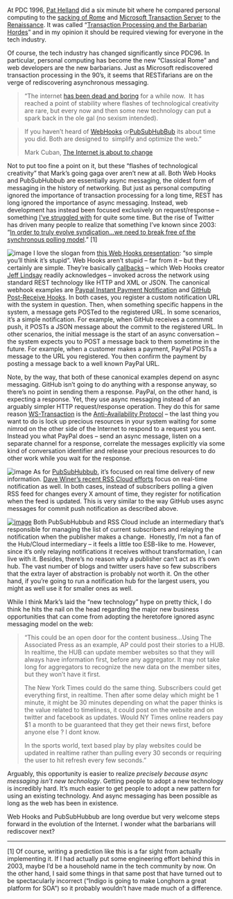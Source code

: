 At PDC 1996, [Pat Helland](http://blogs.msdn.com/pathelland/) did a six
minute bit where he compared personal computing to the [sacking of
Rome](http://en.wikipedia.org/wiki/Sack_of_Rome_(455)) and [Microsoft
Transaction
Server](http://en.wikipedia.org/wiki/Microsoft_Transaction_Server) to
the [Renaissance](http://en.wikipedia.org/wiki/Renissance). It was
called “[Transaction Processing and the Barbarian
Hordes](http://blogs.msdn.com/pathelland/archive/2009/01/19/transaction-processing-and-the-barbarian-hordes.aspx)”
and in my opinion it should be required viewing for everyone in the tech
industry.

Of course, the tech industry has changed significantly since PDC96. In
particular, personal computing has become the new “Classical Rome” and
web developers are the new barbarians. Just as Microsoft rediscovered
transaction processing in the 90’s, it seems that RESTifarians are on
the verge of rediscovering asynchronous messaging.

> “The internet [has been dead and
> boring](http://blogmaverick.com/2008/02/10/the-internet-is-officially-dead-and-boring-its-the-economy-stupi/)
> for a while now.  It has reached a point of stability where flashes of
> technological creativity are rare, but every now and then some new
> technology can put a spark back in the ole gal (no sexism intended).

> If you haven’t heard of
> [WebHooks](http://www.slideshare.net/progrium/using-web-hooks?src=embed)
> or[PubSubHubBub](http://code.google.com/p/pubsubhubbub/) its about
> time you did. Both are designed to  simplify and optimize the web.”
>
> Mark Cuban, [The Internet is about to
> change](http://blogmaverick.com/2009/08/25/the-internet-is-about-to-change/)

Not to put too fine a point on it, but these “flashes of technological
creativity” that Mark’s going gaga over aren’t new at all. Both Web
Hooks and PubSubHubbub are essentially async messaging, the oldest form
of messaging in the history of networking. But just as personal
computing ignored the importance of transaction processing for a long
time, REST has long ignored the importance of async messaging. Instead,
web development has instead been focused exclusively on request/response
– something [I’ve struggled
with](http://devhawk.net/2007/12/05/durable-and-restful/) for quite
some time. But the rise of Twitter has driven many people to realize
that something I’ve known since 2003: “[In order to truly evolve
syndication…we need to break free of the synchronous polling
model](http://devhawk.net/2003/12/16/reliable-syndication/).” [1]

![image](http://s3.amazonaws.com/devhawk_images/WindowsLiveWriter/TheAsyncWeb_13D36/image_8.png "image") I
love the slogan from [this Web Hooks
presentation](http://blog.webhooks.org/2009/04/23/slides-from-pivotal-labs-talk/):
“so simple you’ll think it’s stupid”. Web Hooks aren’t stupid – far from
it – but they certainly are simple. They’re basically
[callbacks](http://en.wikipedia.org/wiki/Callback_(computer_science)) –
which Web Hooks creator [Jeff Lindsay](http://blogrium.com) readily
acknowledges – invoked across the network using standard REST technology
like HTTP and XML or JSON. The canonical webhook examples are [Paypal
Instant Payment Notification](https://www.paypal.com/ipn) and [GitHub
Post-Receive Hooks](http://github.com/guides/post-receive-hooks). In
both cases, you register a custom notification URL with the system in
question. Then, when something specific happens in the system, a message
gets POSTed to the registered URL. In some scenarios, it’s a simple
notification. For example, when GitHub receives a commmit push, it POSTs
a JSON message about the commit to the registered URL. In other
scenarios, the initial message is the start of an async conversation –
the system expects you to POST a message back to them sometime in the
future. For example, when a customer makes a payment, PayPal POSTs a
message to the URL you registered. You then confirm the payment by
posting a message back to a well known PayPal URL.

Note, by the way, that both of these canonical examples depend on async
messaging. GitHub isn’t going to do anything with a response anyway, so
there’s no point in sending them a response. PayPal, on the other hand,
is expecting a response. Yet, they use async messaging instead of an
arguably simpler HTTP request/response operation. They do this for same
reason
[WS-Transaction](https://www.ibm.com/developerworks/webservices/library/ws-transjta/)
is the [Anti-Availability
Protocol](http://blogs.msdn.com/pathelland/archive/2007/05/20/soa-and-newton-s-universe.aspx)
– the last thing you want to do is lock up precious resources in your
system waiting for some nimrod on the other side of the Internet to
respond to a request you sent. Instead you what PayPal does – send an
async message, listen on a separate channel for a response, correlate
the messages explicitly via some kind of conversation identifier and
release your precious resources to do other work while you wait for the
response.

![image](http://s3.amazonaws.com/devhawk_images/WindowsLiveWriter/TheAsyncWeb_13D36/image_7.png "image")
As for [PubSubHubbub](http://code.google.com/p/pubsubhubbub/), it’s
focused on real time delivery of new information. [Dave Winer’s recent
RSS Cloud efforts](http://rsscloud.org) focus on real-time notification
as well. In both cases, instead of subscribers polling a given RSS feed
for changes every X amount of time, they register for notification when
the feed is updated. This is very similar to the way GitHub uses async
messages for commit push notification as described above.

[![image](http://s3.amazonaws.com/devhawk_images/WindowsLiveWriter/TheAsyncWeb_13D36/image_thumb_3.png "image")](http://s3.amazonaws.com/devhawk_images/WindowsLiveWriter/TheAsyncWeb_13D36/image_10.png) Both
PubSubHubbub and RSS Cloud include an intermediary that’s responsible
for managing the list of current subscribers and relaying the
notification when the publisher makes a change.  Honestly, I’m not a fan
of the Hub/Cloud intermediary – it feels a little too ESB-like to me.
However, since it’s only relaying notifications it receives without
transformation, I can live with it. Besides, there’s no reason why a
publisher can’t act as it’s own hub. The vast number of blogs and
twitter users have so few subscribers that the extra layer of
abstraction is probably not worth it. On the other hand, if you’re going
to run a notification hub for the largest users, you might as well use
it for smaller ones as well.

While I think Mark’s laid the “new technology” hype on pretty thick, I
do think he hits the nail on the head regarding the major new business
opportunities that can come from adopting the heretofore ignored async
messaging model on the web:

> “This could be an open door for the content business…Using The
> Associated Press as an example, AP could post their stories to a HUB.
> In realtime, the HUB can update member websites so that they will
> always have information first, before any aggregator. It may not take
> long for aggregators to recognize the new data on the member sites,
> but they won’t have it first.
>
> The New York Times could do the same thing. Subscribers could get
> everything first, in realtime. Then after some delay which might be 1
> minute, it might be 30 minutes depending on what the paper thinks is
> the value related to timeliness, it could post on the website and on
> twitter and facebook as updates. Would NY Times online readers pay \$1
> a month to be guaranteed that they get their news first, before anyone
> else ? I dont know.
>
> In the sports world, text based play by play websites could be updated
> in realtime rather than pulling every 30 seconds or requiring the user
> to hit refresh every few seconds.”

Arguably, this opportunity is easier to realize *precisely because async
messaging isn’t new technology*. Getting people to adopt a new
technology is incredibly hard. It’s much easier to get people to adopt a
new pattern for using an existing technology. And async messaging has
been possible as long as the web has been in existence.

Web Hooks and PubSubHubbub are long overdue but very welcome steps
forward in the evolution of the Internet. I wonder what the barbarians
will rediscover next?

------------------------------------------------------------------------

[1] Of course, writing a prediction like this is a far sight from
actually implementing it. If I had actually put some engineering effort
behind this in 2003, maybe I’d be a household name in the tech community
by now. On the other hand, I said some things in that same post that
have turned out to be spectacularly incorrect (“Indigo is going to make
Longhorn a great platform for SOA”) so it probably wouldn’t have made
much of a difference.
